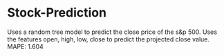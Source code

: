 # Stock-Prediction
Uses a random tree model to predict the close price of the s&amp;p 500. Uses the features open, high, low, close to predict the projected close value. MAPE: 1.604
